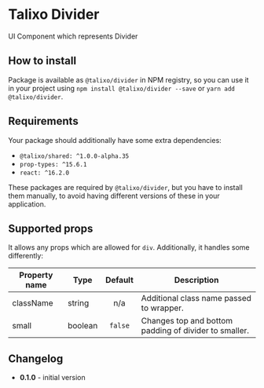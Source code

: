 # Talixo Divider

UI Component which represents Divider

## How to install

Package is available as `@talixo/divider` in NPM registry, so you can use it in your project
using `npm install @talixo/divider --save` or `yarn add @talixo/divider`.

## Requirements

Your package should additionally have some extra dependencies:

- `@talixo/shared: ^1.0.0-alpha.35`
- `prop-types: ^15.6.1`
- `react: ^16.2.0`

These packages are required by `@talixo/divider`, but you have to install them manually,
to avoid having different versions of these in your application.

## Supported props

It allows any props which are allowed for `div`. Additionally, it handles some differently:

Property name | Type      | Default | Description                    
--------------|-----------|:-------:|--------------------------------
className     | string    | n/a     | Additional class name passed to wrapper.
small         | boolean   | `false` | Changes top and bottom padding of divider to smaller.

## Changelog

- **0.1.0** - initial version
